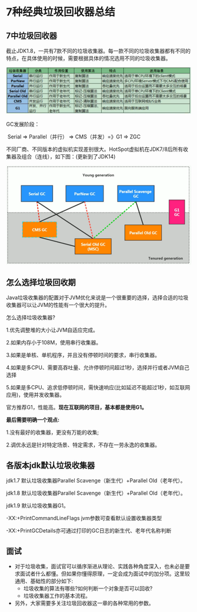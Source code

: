 # 7种经典垃圾回收器总结

## 7中垃圾回收器

截止JDK1.8，一共有7款不同的垃圾收集器。每一款不同的垃圾收集器都有不同的特点，在具体使用的时候，需要根据具体的情况选用不同的垃圾收集器。

![image-20210305182523703](img/gcReport/image-20210305182523703.png)

GC发展阶段：

​	Serial => Parallel（并行） => CMS（并发）=》G1 => ZGC

不同厂商、不同版本的虚拟机实现差别很大。HotSpot虚拟机在JDK7/8后所有收集器及组合（连线），如下图：(更新到了JDK14)

![image-20210305133849452](img/garbageCollectorKindResume/image-20210305133849452.png)



## 怎么选择垃圾回收期

Java垃圾收集器的配置对于JVM优化来说是一个很重要的选择，选择合适的垃圾收集器可以让JVM的性能有一个很大的提升。

怎么选择垃圾收集器?

1.优先调整堆的大小让JVM自适应完成。

2.如果内存小于108M，使用串行收集器。

3.如果是单核、单机程序，并且没有停顿时间的要求，串行收集器。

4.如果是多CPU、需要高吞吐量、允许停顿时间超过1秒，选择并行或者JVM自己选择

5.如果是多CPU、追求低停顿时间，需快速响应(比如延迟不能超过1秒，如互联网应用)，使用并发收集器。

官方推荐G1，性能高。**现在互联网的项目，基本都是使用G1。**

**最后需要明确一个观点:**

1.没有最好的收集器，更没有万能的收集;

2.调优永远是针对特定场景、特定需求，不存在一劳永逸的收集器。



## 各版本jdk默认垃圾收集器

jdk1.7 默认垃圾收集器Parallel Scavenge（新生代）+Parallel Old（老年代）。

jdk1.8 默认垃圾收集器Parallel Scavenge（新生代）+Parallel Old（老年代）。

jdk1.9 默认垃圾收集器G1。

-XX:+PrintCommandLineFlags  jvm参数可查看默认设置收集器类型

-XX:+PrintGCDetails亦可通过打印的GC日志的新生代、老年代名称判断



## 面试

- 对于垃圾收集，面试官可以循序渐进从理论、实践各种角度深入，也未必是要求面试者什么都懂。但如果你懂得原理，一定会成为面试中的加分项。这里较通用、基础性的部分如下:
  - 垃圾收集的算法有哪些?如何判断一个对象是否可以回收?
  - 垃圾收集器工作的基本流程。
- 另外，大家需要多关注垃圾回收器这一章的各种常用的参数。